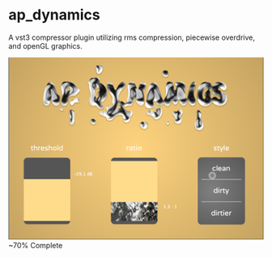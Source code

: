 # ap_dynamics
A vst3 compressor plugin utilizing rms compression, piecewise overdrive, and openGL graphics.

![Plugin Image](Screenshots/simpler.png "interface")
~70% Complete